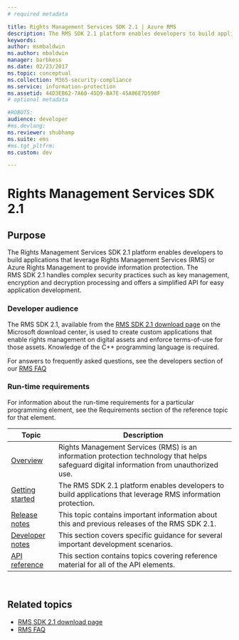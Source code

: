 ```yaml
---
# required metadata

title: Rights Management Services SDK 2.1 | Azure RMS
description: The RMS SDK 2.1 platform enables developers to build applications that leverage RMS or Azure RMS to provide information protection.
keywords:
author: msmbaldwin
ms.author: mbaldwin
manager: barbkess
ms.date: 02/23/2017
ms.topic: conceptual
ms.collection: M365-security-compliance
ms.service: information-protection
ms.assetid: 44D3EB62-7A60-45D9-BA7E-45A06E7D598F
# optional metadata

#ROBOTS:
audience: developer
#ms.devlang:
ms.reviewer: shubhamp
ms.suite: ems
#ms.tgt_pltfrm:
ms.custom: dev

---
```


# Rights Management Services SDK 2.1

## Purpose

The Rights Management Services SDK 2.1 platform enables developers to build applications that leverage Rights Management Services (RMS) or Azure Rights Management to provide information protection. The RMS SDK 2.1 handles complex security practices such as key management, encryption and decryption processing and offers a simplified API for easy application development.

### Developer audience

The RMS SDK 2.1, available from the [RMS SDK 2.1 download page](https://www.microsoft.com/download/details.aspx?id=38397) on the Microsoft download center, is used to create custom applications that enable rights management on digital assets and enforce terms-of-use for those assets. Knowledge of the C++ programming language is required.

For answers to frequently asked questions, see the developers section of our [RMS FAQ](https://aka.ms/adrmsfaq)

### Run-time requirements

For information about the run-time requirements for a particular programming element, see the Requirements section of the reference topic for that element.

|Topic|Description|
|-----|--------|
|[Overview](ad-rms-overview.md)|Rights Management Services (RMS) is an information protection technology that helps safeguard digital information from unauthorized use.|
|[Getting started](getting-started-with-ad-rms-2-0.md)|The RMS SDK 2.1 platform enables developers to build applications that leverage RMS information protection.|
|[Release notes](release-notes-rtm.md)|This topic contains important information about this and previous releases of the RMS SDK 2.1.|
|[Developer notes](developer-notes.md)|This section covers specific guidance for several important development scenarios.|
|[API reference](api-reference-2-1.md)|This section contains topics covering reference material for all of the API elements.|

 

## Related topics

* [RMS SDK 2.1 download page](https://www.microsoft.com/download/details.aspx?id=38397)
* [RMS FAQ](https://aka.ms/adrmsfaq )
